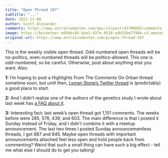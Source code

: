 ```yaml
---
title: "Open Thread 197"
subtitle: "..."
date: 2021-11-08
author: Scott Alexander
comments: https://www.astralcodexten.com/api/v1/post/43706605/comments?&all_comments=true
image: https://bucketeer-e05bbc84-baa3-437e-9518-adb32be77984.s3.amazonaws.com/public/images/a3822469-b45a-4387-8c29-e2b932a042c0_496x341.png
original-url: https://www.astralcodexten.com/p/open-thread-197
---
```

This is the weekly visible open thread. Odd-numbered open threads will be no-politics, even-numbered threads will be politics-allowed. This one is odd-numbered, so be careful. Otherwise, post about anything else you want. Also:

**1:** I’m hoping to post a Highlights From The Comments On Orban thread sometime soon, but until then, [Lyman Stone’s Twitter thread](https://twitter.com/lymanstoneky/status/1456701731358773251) is (predictably) a good place to start.

**2:** And I didn’t realize one of the authors of the genetics study I wrote about last week has [a FAQ about it](https://kph3k.medium.com/investigating-the-genetic-architecture-of-non-cognitive-skills-using-gwas-by-subtraction-b8743773ce44).

**3:** Interesting fact: last week’s open thread got 1,151 comments. The weeks before were 285, 576, 439, and 603. The main difference is that I posted it Sunday instead of Friday, and I didn’t combine it with a meetup announcement. The last two times I posted Sunday announcementless threads, I got 887 and 845. Maybe open threads with important announcements attached feel less open and hold people back from commenting? Weird that such a small thing can have such a big effect - tell me what else I should do to get you talking!

